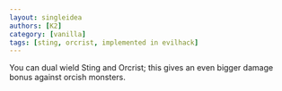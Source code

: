 ```yaml
---
layout: singleidea
authors: [K2]
category: [vanilla]
tags: [sting, orcrist, implemented in evilhack]
---
```

You can dual wield Sting and Orcrist; this gives an even bigger damage bonus against orcish monsters.
